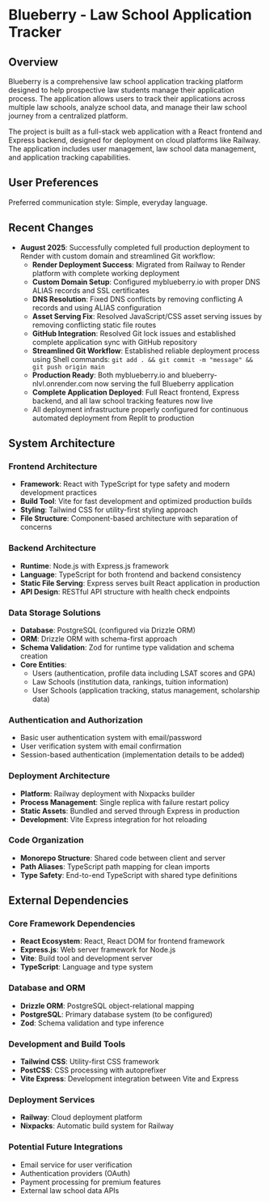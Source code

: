 # Blueberry - Law School Application Tracker

## Overview

Blueberry is a comprehensive law school application tracking platform designed to help prospective law students manage their application process. The application allows users to track their applications across multiple law schools, analyze school data, and manage their law school journey from a centralized platform.

The project is built as a full-stack web application with a React frontend and Express backend, designed for deployment on cloud platforms like Railway. The application includes user management, law school data management, and application tracking capabilities.

## User Preferences

Preferred communication style: Simple, everyday language.

## Recent Changes

- **August 2025**: Successfully completed full production deployment to Render with custom domain and streamlined Git workflow:
  - **Render Deployment Success**: Migrated from Railway to Render platform with complete working deployment
  - **Custom Domain Setup**: Configured myblueberry.io with proper DNS ALIAS records and SSL certificates
  - **DNS Resolution**: Fixed DNS conflicts by removing conflicting A records and using ALIAS configuration
  - **Asset Serving Fix**: Resolved JavaScript/CSS asset serving issues by removing conflicting static file routes
  - **GitHub Integration**: Resolved Git lock issues and established complete application sync with GitHub repository
  - **Streamlined Git Workflow**: Established reliable deployment process using Shell commands: `git add . && git commit -m "message" && git push origin main`
  - **Production Ready**: Both myblueberry.io and blueberry-nlvl.onrender.com now serving the full Blueberry application
  - **Complete Application Deployed**: Full React frontend, Express backend, and all law school tracking features now live
  - All deployment infrastructure properly configured for continuous automated deployment from Replit to production

## System Architecture

### Frontend Architecture
- **Framework**: React with TypeScript for type safety and modern development practices
- **Build Tool**: Vite for fast development and optimized production builds
- **Styling**: Tailwind CSS for utility-first styling approach
- **File Structure**: Component-based architecture with separation of concerns

### Backend Architecture
- **Runtime**: Node.js with Express.js framework
- **Language**: TypeScript for both frontend and backend consistency
- **Static File Serving**: Express serves built React application in production
- **API Design**: RESTful API structure with health check endpoints

### Data Storage Solutions
- **Database**: PostgreSQL (configured via Drizzle ORM)
- **ORM**: Drizzle ORM with schema-first approach
- **Schema Validation**: Zod for runtime type validation and schema creation
- **Core Entities**:
  - Users (authentication, profile data including LSAT scores and GPA)
  - Law Schools (institution data, rankings, tuition information)
  - User Schools (application tracking, status management, scholarship data)

### Authentication and Authorization
- Basic user authentication system with email/password
- User verification system with email confirmation
- Session-based authentication (implementation details to be added)

### Deployment Architecture
- **Platform**: Railway deployment with Nixpacks builder
- **Process Management**: Single replica with failure restart policy
- **Static Assets**: Bundled and served through Express in production
- **Development**: Vite Express integration for hot reloading

### Code Organization
- **Monorepo Structure**: Shared code between client and server
- **Path Aliases**: TypeScript path mapping for clean imports
- **Type Safety**: End-to-end TypeScript with shared type definitions

## External Dependencies

### Core Framework Dependencies
- **React Ecosystem**: React, React DOM for frontend framework
- **Express.js**: Web server framework for Node.js
- **Vite**: Build tool and development server
- **TypeScript**: Language and type system

### Database and ORM
- **Drizzle ORM**: PostgreSQL object-relational mapping
- **PostgreSQL**: Primary database system (to be configured)
- **Zod**: Schema validation and type inference

### Development and Build Tools
- **Tailwind CSS**: Utility-first CSS framework
- **PostCSS**: CSS processing with autoprefixer
- **Vite Express**: Development integration between Vite and Express

### Deployment Services
- **Railway**: Cloud deployment platform
- **Nixpacks**: Automatic build system for Railway

### Potential Future Integrations
- Email service for user verification
- Authentication providers (OAuth)
- Payment processing for premium features
- External law school data APIs